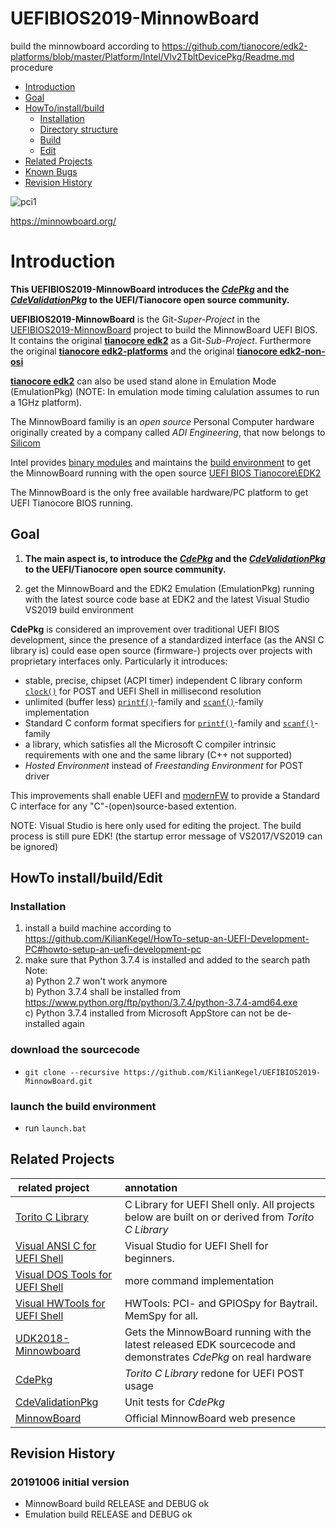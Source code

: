 # UEFIBIOS2019-MinnowBoard

build the minnowboard according to https://github.com/tianocore/edk2-platforms/blob/master/Platform/Intel/Vlv2TbltDevicePkg/Readme.md procedure

* [Introduction](https://github.com/KilianKegel/UEFIBIOS2019-MinnowBoard#introduction)
* [Goal](https://github.com/KilianKegel/UEFIBIOS2019-MinnowBoard#goal)
* [HowTo/install/build](https://github.com/KilianKegel/UEFIBIOS2019-MinnowBoard#howto-installbuildedit)
	* [Installation](https://github.com/KilianKegel/UEFIBIOS2019-MinnowBoard#installation)
	* [Directory structure](https://github.com/KilianKegel/UEFIBIOS2019-MinnowBoard#directory-structure)
	* [Build](https://github.com/KilianKegel/UEFIBIOS2019-MinnowBoard#build)
	* [Edit](https://github.com/KilianKegel/UEFIBIOS2019-MinnowBoard#edit)
* [Related Projects](https://github.com/KilianKegel/UEFIBIOS2019-MinnowBoard#related-projects)
* [Known Bugs](https://github.com/KilianKegel/UEFIBIOS2019-MinnowBoard#known-bugs)
* [Revision History](https://github.com/KilianKegel/UEFIBIOS2019-MinnowBoard#revision-history)


![pci1](https://minnowboard.org/wp-content/uploads/2017/10/MBTurbot-quad-core-Top-0001-171002-1-555x370.png)

https://minnowboard.org/

# Introduction
**This **UEFIBIOS2019-MinnowBoard** introduces the [**_CdePkg_**](https://github.com/KilianKegel/CdePkg#cdepkg) and
the [**_CdeValidationPkg_**](https://github.com/KilianKegel/CdeValidationPkg#cdevalidationpkg) to the
UEFI/Tianocore open source community.**

**UEFIBIOS2019-MinnowBoard** is the Git-*Super-Project* in the [UEFIBIOS2019-MinnowBoard](https://github.com/KilianKegel/UEFIBIOS2019-MinnowBoard) project to build the MinnowBoard UEFI BIOS.
It contains the original [**tianocore edk2**](https://github.com/tianocore/edk2.git) as a Git-*Sub-Project*.
Furthermore the original [**tianocore edk2-platforms**](https://github.com/tianocore/edk2-platforms.git) 
and the original [**tianocore edk2-non-osi**](https://github.com/tianocore/edk2-non-osi.git)

[**tianocore edk2**](https://github.com/tianocore/edk2.git) can also be used stand alone in Emulation Mode (EmulationPkg)
(NOTE: In emulation mode timing calulation assumes to run a 1GHz platform).


The MinnowBoard familiy is an *open source* Personal Computer hardware originally created by a company called
*ADI Engineering*, that now belongs to [Silicom](https://www.silicom-usa.com/)

Intel provides [binary modules](https://firmware.intel.com/projects/minnowboard-max) and maintains the [build environment](https://github.com/tianocore/edk2-platforms/blob/master/Platform/Intel/Vlv2TbltDevicePkg/Readme.md)
to get the MinnowBoard running with the open source [UEFI BIOS Tianocore\EDK2](https://github.com/tianocore/edk2.git)

The MinnowBoard is the only free available hardware/PC platform to get UEFI Tianocore BIOS running.

## Goal
1. 	**The main aspect is, to introduce the [**_CdePkg_**](https://github.com/KilianKegel/CdePkg#cdepkg) and
	the [**_CdeValidationPkg_**](https://github.com/KilianKegel/CdeValidationPkg#cdevalidationpkg) to the
	UEFI/Tianocore open source community.**

2. get the MinnowBoard and the EDK2 Emulation (EmulationPkg) running with the latest source code base at EDK2 and the latest Visual Studio VS2019 build environment


**CdePkg** is considered an improvement over traditional UEFI BIOS development, since the presence 
of a standardized interface (as the ANSI C library is) could ease
open source (firmware-) projects over projects with proprietary interfaces only.
Particularly it introduces:

* stable, precise, chipset (ACPI timer) independent C library conform [`clock()`](https://docs.microsoft.com/en-us/cpp/c-runtime-library/reference/clock?view=vs-2019) for POST and UEFI Shell in millisecond resolution
* unlimited (buffer less) [`printf()`](https://docs.microsoft.com/en-us/cpp/c-runtime-library/reference/printf-printf-l-wprintf-wprintf-l?view=vs-2019)-family and [`scanf()`](https://docs.microsoft.com/en-us/cpp/c-runtime-library/reference/scanf-scanf-l-wscanf-wscanf-l?view=vs-2019)-family implementation
* Standard C conform format specifiers for [`printf()`](https://docs.microsoft.com/en-us/cpp/c-runtime-library/reference/printf-printf-l-wprintf-wprintf-l?view=vs-2019)-family and [`scanf()`](https://docs.microsoft.com/en-us/cpp/c-runtime-library/reference/scanf-scanf-l-wscanf-wscanf-l?view=vs-2019)-family
* a library, which satisfies all the Microsoft C compiler intrinsic requirements with one and the same library (C++ not supported)
* *Hosted Environment* instead of *Freestanding Environment* for POST driver

This improvements shall enable UEFI and [modernFW](https://github.com/intel/ModernFW#modernfw-project)
to provide a Standard C interface for any "C"-(open)source-based extention.

NOTE: Visual Studio is here only used for editing the project. The build process is still pure EDK!
      (the startup error message of VS2017/VS2019 can be ignored)
      
## HowTo install/build/Edit
### Installation
1. install a build machine according to https://github.com/KilianKegel/HowTo-setup-an-UEFI-Development-PC#howto-setup-an-uefi-development-pc
2. make sure that Python 3.7.4 is installed and added to the search path 
   Note: <br>
   a) Python 2.7 won't work anymore <br>
   b) Python 3.7.4 shall be installed from https://www.python.org/ftp/python/3.7.4/python-3.7.4-amd64.exe <br>
   c) Python 3.7.4 installed from Microsoft AppStore can not be de-installed again <br>
### download the sourcecode
* `git clone --recursive https://github.com/KilianKegel/UEFIBIOS2019-MinnowBoard.git`

### launch the build environment
* run `launch.bat`

## Related Projects
| related project|annotation|
|:-|:-|
|[Torito C Library](https://github.com/KilianKegel/torito-C-Library#torito-c-library)|C Library for UEFI Shell only. All projects below are built on or derived from *Torito C Library*|
|[Visual ANSI C for UEFI Shell](https://github.com/KilianKegel/Visual-ANSI-C-for-UEFI-Shell#visual-ansi-c-for-uefi-shell)|Visual Studio for UEFI Shell for beginners.|
|[Visual DOS Tools for UEFI Shell](https://github.com/KilianKegel/Visual-DOS-Tools-for-UEFI-Shell#visual-dos-tools-for-uefi-shell)|more command implementation|
|[Visual HWTools for UEFI Shell](https://github.com/KilianKegel/Visual-HWTools-for-UEFI-Shell#visual-hwtools-for-uefi-shell)|HWTools: PCI- and GPIOSpy for Baytrail. MemSpy for all.|
|[UDK2018-Minnowboard](https://github.com/KilianKegel/UDK2018-MinnowBoard#udk2018-minnowboard--cdepkg)|Gets the MinnowBoard running with  the latest released EDK sourcecode and demonstrates *CdePkg* on real hardware|
|[CdePkg](https://github.com/KilianKegel/CdePkg#cdepkg)|*Torito C Library* redone for UEFI POST usage|
|[CdeValidationPkg](https://github.com/KilianKegel/CdeValidationPkg#cdevalidationpkg)|Unit tests for *CdePkg*|
|[MinnowBoard](https://minnowboard.org/)|Official MinnowBoard web presence|
## Revision History
### 20191006 initial version
* MinnowBoard build RELEASE and DEBUG ok
* Emulation build RELEASE and DEBUG ok
